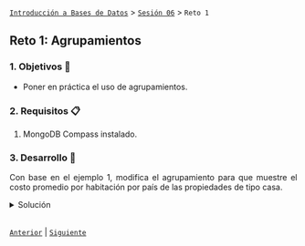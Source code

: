 [`Introducción a Bases de Datos`](../../Readme.md) > [`Sesión 06`](../Readme.md) > `Reto 1`
	
## Reto 1: Agrupamientos

<div style="text-align: justify;">

### 1. Objetivos :dart: 

- Poner en práctica el uso de agrupamientos.

### 2. Requisitos :clipboard:

1. MongoDB Compass instalado.

### 3. Desarrollo :rocket:

Con base en el ejemplo 1, modifica el agrupamiento para que muestre el costo promedio por habitación por país de las propiedades de tipo casa.

<details><summary>Solución</summary>
<p>

- Filtramos las propiedades con `$match`

   ```json
   {
      property_type: 'House',
      bedrooms: {$gte: 1}
   }
   ```
   
   ![imagen](imagenes/s6r11.png)
   
- Agregamos el costo por recámara con `$addFields`

   ```json
   {
      costo_recamara: {$divide: ["$price", "$bedrooms"]}
   }
   ```

   ![imagen](imagenes/s6r12.png)
   
- Agrupamos la suma de recámaras y del total agrupando en este caso por país. Para ello usamos `$group`.

   ```json
   {
     _id: "$address.country",
     recamaras: {
       $sum: 1
     },
     total: {
       $sum: "$costo_recamara"
     }
   }
   ```
   
   ![imagen](imagenes/s6r13.png)
   
- Agregamos el campo costo promedio para cada país con `$addFields`, creamos un alias al `_id` para hacer más claro el valor que guarda.

   ```json
   {
     pais: "$_id",
     costo_promedio: {$divide: ["$total", "$recamaras"]}
   }
   ```
   
   ![imagen](imagenes/s6r15.png)
   
- Agregamos una proyección para quitar campos irrelevantes con `project`.

   ```json
   {
     _id:0,
     pais:1,
     costo_promedio:1
   }
   ```
   
   ![imagen](imagenes/s6r16.png)
 
</p>
</details> 

<br/>

[`Anterior`](../Ejemplo-01/Readme.md) | [`Siguiente`](../Readme.md#asociación-de-colecciones)   
